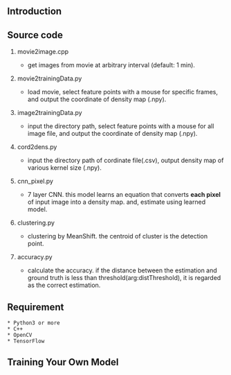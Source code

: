 ## Introduction

## Source code
1. movie2image.cpp
    * get images from movie at arbitrary interval (default: 1 min).

2. movie2trainingData.py
    * load movie, select feature points with a mouse for specific frames,
    and output the coordinate of density map (.npy).

3. image2trainingData.py
    * input the directory path, select feature points with a mouse for all image file,
    and output the coordinate of density map (.npy).

4. cord2dens.py
    * input the directory path of cordinate file(.csv), output density map of various kernel size (.npy).

5. cnn_pixel.py
    * 7 layer CNN. this model learns an equation that converts **each pixel** of input
    image into a density map. and, estimate using learned model.

6. clustering.py
    * clustering by MeanShift. the centroid of cluster is the detection point.

7. accuracy.py
    * calculate the accuracy. if the distance between the estimation and ground truth is
    less than threshold(arg:distThreshold), it is regarded as the correct estimation.


## Requirement
    * Python3 or more
    * C++
    * OpenCV
    * TensorFlow

## Training Your Own Model
